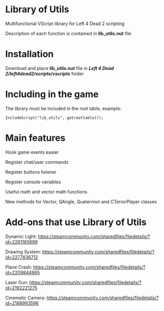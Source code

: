 # Library of Utils
Multifunctional VScript library for Left 4 Dead 2 scripting

Description of each function is contained in **lib_utils.nut** file

# Installation
Download and place **lib_utils.nut** file in ***Left 4 Dead 2/left4dead2/scripts/vscripts*** folder

# Including in the game
The library must be included in the root table, example:
```squirrel
IncludeScript("lib_utils", getroottable());
```

# Main features
Hook game events easier

Register chat/user commands

Register buttons listener

Register console variables

Useful math and vector math functions

New methods for Vector, QAngle, Quaternion and CTerrorPlayer classes

# Add-ons that use Library of Utils
Dynamic Light: https://steamcommunity.com/sharedfiles/filedetails/?id=2261165699

Drawing System: https://steamcommunity.com/sharedfiles/filedetails/?id=2277836712

Plane Crash: https://steamcommunity.com/sharedfiles/filedetails/?id=2209844865

Laser Gun: https://steamcommunity.com/sharedfiles/filedetails/?id=2192221275

Cinematic Camera: https://steamcommunity.com/sharedfiles/filedetails/?id=2188993596
